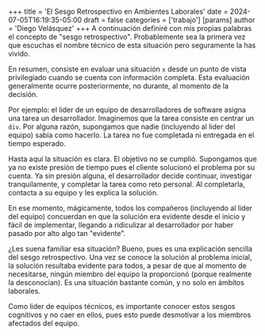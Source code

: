 +++
title = 'El Sesgo Retrospectivo en Ambientes Laborales'
date = 2024-07-05T16:19:35-05:00
draft = false
categories = ['trabajo']
[params]
    author = 'Diego Velásquez'
+++
A continuación definiré con mis propias palabras el concepto de "sesgo retrospectivo".
Probablemente sea la primera vez que escuchas el nombre técnico de esta situación pero seguramente
la has vivido.

En resumen, consiste en evaluar una situación `x` desde un punto de vista privilegiado cuando se
cuenta con información completa. Esta evaluación generalmente ocurre posteriormente, no durante, al
momento de la decisión.

Por ejemplo: el lider de un equipo de desarrolladores de software asigna una tarea un
desarrollador. Imaginemos que la tarea consiste en centrar un `div`. Por alguna razón, supongamos
que nadie (incluyendo al lider del equipo) sabía como hacerlo. La tarea no fue completada ni
entregada en el tiempo esperado.

Hasta aquí la situación es clara. El objetivo no se cumplió. Supongamos que ya no existe presión de
tiempo pues el cliente solucionó el problema por su cuenta. Ya sin presión alguna, el desarrollador
decide continuar, investigar tranquilamente, y completar la tarea como reto personal. Al
completarla, contacta a su equipo y les explica la solución.

En ese momento, mágicamente, todos los compañeros (incluyendo al lider del equipo) concuerdan en
que la solución era evidente desde el inicio y fácil de implementar, llegando a ridiculizar al
desarrollador por haber pasado por alto algo tan "evidente".

¿Les suena familiar esa situación? Bueno, pues es una explicación sencilla del sesgo retrospectivo.
Una vez se conoce la solución al problema inicial, la solución resultaba evidente para todos, a
pesar de que al momento de necesitarse, ningún miembro del equipo la proporcionó (porque realmente
la desconocían). Es una situación bastante común, y no solo en ámbitos laborales.

Como lider de equipos técnicos, es importante conocer estos sesgos cognitivos y no caer en ellos,
pues esto puede desmotivar a los miembros afectados del equipo.
